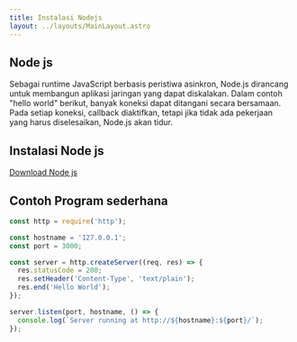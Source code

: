 ```yaml
---
title: Instalasi Nodejs
layout: ../layouts/MainLayout.astro
---
```


## Node js 
Sebagai runtime JavaScript berbasis peristiwa asinkron, Node.js dirancang untuk membangun aplikasi jaringan yang dapat diskalakan. Dalam contoh "hello world" berikut, banyak koneksi dapat ditangani secara bersamaan. Pada setiap koneksi, callback diaktifkan, tetapi jika tidak ada pekerjaan yang harus diselesaikan, Node.js akan tidur.

## Instalasi Node js 
[Download Node js](https://nodejs.org/en/)

## Contoh Program sederhana

```js
const http = require('http');

const hostname = '127.0.0.1';
const port = 3000;

const server = http.createServer((req, res) => {
  res.statusCode = 200;
  res.setHeader('Content-Type', 'text/plain');
  res.end('Hello World');
});

server.listen(port, hostname, () => {
  console.log(`Server running at http://${hostname}:${port}/`);
});
```
